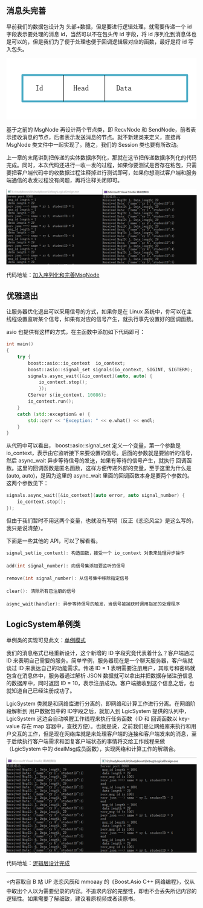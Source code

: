 ## 消息头完善

早前我们的数据包设计为 头部+数据，但是要进行逻辑处理，就需要传递一个 id 字段表示要处理的消息 id，当然可以不在包头传 id 字段，将 id 序列化到消息体也是可以的，但是我们为了便于处理也便于回调逻辑层对应的函数，最好是将 id 写入包头。

![新的消息体](./images/新的消息体.png)

基于之前的 MsgNode 再设计两个节点类，即 RecvNode 和 SendNode，前者表示接收消息的节点，后者表示发送消息的节点。就不新建类来定义，直接再 MsgNode 类文件中一起实现了。随之，我们的 Session 类也要有所改动。

上一章的末尾讲到把传递的实体数据序列化，那就在这节把传递数据序列化的代码完成。同时，本次代码还进行一收一发的过程，如果你要测试是否存在粘包，只需要把客户端代码中的收数据过程注释掉进行测试即可，如果你想测试客户端和服务端通信的收发过程没有问题，再将注释关闭即可。

<img src="./images/加入序列化和完善MsgNode.png" alt="加入序列化和完善MsgNode" style="zoom:50%;" />

代码地址：[加入序列化和完善MsgNode](https://github.com/xiaoyangst/Code/tree/master/Asio%E7%BD%91%E7%BB%9C%E7%BC%96%E7%A8%8B/8-%E5%8A%A0%E5%85%A5%E5%BA%8F%E5%88%97%E5%8C%96%E5%92%8C%E5%AE%8C%E5%96%84MsgNode)

## 优雅退出

让服务器优化退出可以采用信号的方式，如果你是在 Linux 系统中，你可以在主线程设置监听某个信号，如果有对应的信号产生，就执行事先设置好的回调函数。

asio 也提供有这样的方式，在主函数中添加如下代码即可：

```c++
int main()
{
    try {
        boost::asio::io_context  io_context;
        boost::asio::signal_set signals(io_context, SIGINT, SIGTERM);
        signals.async_wait([&io_context](auto, auto) {
            io_context.stop();
            });
        CServer s(io_context, 10086);
        io_context.run();
    }
    catch (std::exception& e) {
        std::cerr << "Exception: " << e.what() << endl;
    }
}
```

从代码中可以看出， boost::asio::signal_set 定义一个变量，第一个参数是 io_context，表示由它监听接下来要设置的信号。后面的参数就是要监听的信号，然后 async_wait 异步等待信号的发送，如果有等待的信号产生，就执行 回调函数。这里的回调函数是匿名函数，这样方便传递外部的变量，至于这里为什么是(auto, auto)，是因为这里的 async_wait 里面的回调函数本身是要两个参数的。这两个参数见下：

```c++
signals.async_wait([&io_context](auto error, auto signal_number) {
    io_context.stop();
});
```

但由于我们暂时不用这两个变量，也就没有写明（反正《恋恋风尘》是这么写的，我只是说清楚）。

下面是一些其他的 API，可以了解看看。

```c++
signal_set(io_context): 构造函数，接受一个 io_context 对象来处理异步操作
    
add(int signal_number): 向信号集添加要监听的信号
    
remove(int signal_number): 从信号集中移除指定信号
    
clear(): 清除所有已注册的信号
    
async_wait(handler): 异步等待信号的触发，当信号被捕获时调用指定的处理程序
```

## LogicSystem单例类

单例类的实现可见此文：[单例模式](https://xiaoyangst.github.io/2024/09/11/%E5%8D%95%E4%BE%8B%E6%A8%A1%E5%BC%8F/)

我们的消息格式已经重新设计，这个新增的 ID 字段究竟代表着什么？客户端通过 ID 来表明自己需要的服务。简单举例，服务器现在是一个聊天服务器，客户端就谈过 ID 来表达自己的功能需求。传递 ID = 1 表明需要注册用户，其账号和密码就包含在消息体中，服务器通过解析 JSON 数据就可以拿出并把数据存储注册信息的数据库中，同时返回 ID = 10，表示注册成功。客户端接收到这个信息之后，也就知道自己已经注册成功了。

LgicSystem 类就是和网络库进行分离的，即网络和计算工作进行分离。在网络阶段解析到 用户数据包中的 ID字段之后，就加入到 LgicSystem 提供的队列中，LgicSystem 这边会自动唤醒工作线程来执行任务函数（ID 和 回调函数以 key-value 存在 map 容器中，查找方便）。也就是说，之前我们是让网络库来执行和用户交互的工作，但是现在网络库就是来处理客户端的连接和客户端发来的消息，至于后续执行客户端需求和回复客户端状态的事情将交给工作线程来做（LgicSystem 中的 dealMsg成员函数），实现网络和计算工作的解耦合。

![逻辑层设计完成](./images/逻辑层设计完成.png)

代码地址：[逻辑层设计完成](https://github.com/xiaoyangst/Code/tree/master/Asio%E7%BD%91%E7%BB%9C%E7%BC%96%E7%A8%8B/9-%E9%80%BB%E8%BE%91%E5%B1%82%E8%AE%BE%E8%AE%A1%E5%AE%8C%E6%88%90)

---

⭐️内容取自 B 站 UP 恋恋风辰和 mmoaay 的《Boost.Asio C++ 网络编程》，仅从中取出个人以为需要纪录的内容。不追求内容的完整性，却也不会丢失所记内容的逻辑性。如果需要了解细致，建议看原视频或者读原书。
